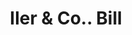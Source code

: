 ---
doi: 10.7916/D8087HD1
date_other: '1870'
date_other_textual: 1870-1879
form: printed ephemera
genre:
- Invoices
name:
- Iler & Co.
object_in_context_url: https://biggert.cul.columbia.edu/items/view/ave_biggert_00758
subject_hierarchical_geographic:
- Omaha, Nebraska, United States
subject_name:
- Iler & Co.
title: Iler & Co.. Bill
sort_title: Iler & Co.. Bill
call_number: ave_biggert_00758
coordinates:
- 41.25,-96.0
pid: ave_biggert_00758
identifiers: ave_biggert_00758
thumbnail: https://derivativo-1.library.columbia.edu/iiif/2/ldpd:345336/full/!256,256/0/native.jpg
permalink: /biggert/ave_biggert_00758/
layout: iiif-image-page
---